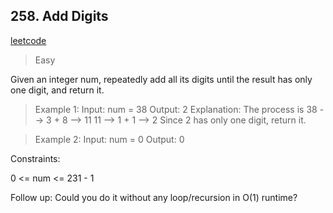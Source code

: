## 258. Add Digits

[leetcode](https://leetcode.com/problems/add-digits/description/)

> Easy

Given an integer num, repeatedly add all its digits until the result has only one digit, and return it.

 

> Example 1:
Input: num = 38
Output: 2
Explanation: The process is
38 --> 3 + 8 --> 11
11 --> 1 + 1 --> 2 
Since 2 has only one digit, return it.

> Example 2:
Input: num = 0
Output: 0
 

Constraints:

0 <= num <= 231 - 1
 

Follow up: Could you do it without any loop/recursion in O(1) runtime?